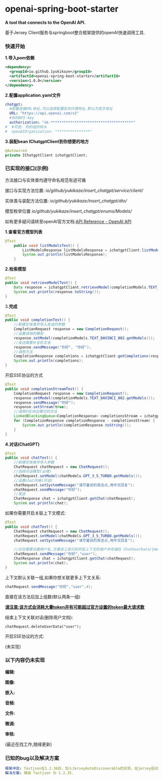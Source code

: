 # openai-spring-boot-starter
**A tool that connects to the OpenAI API.**

基于Jersey Client服务与springboot整合框架提供的openAI快速调用工具.

### 快速开始

**1.导入pom依赖**

```xml
<dependency>
  <groupId>io.github.1yukikaze</groupId>
  <artifactId>openai-spring-boot-starter</artifactId>
  <version>1.0.0</version>
</dependency>
```

**2.配置application.yaml文件**

```yaml
chatgpt:
  #配置连接URL地址,可以选择配置反向代理地址,默认为官方地址
  URL: "https://api.openai.com/v1" 
  #你的API-key
  authorization: "sk-**************************************"
#  #可选: 你的组织标头
#  openAIOrganization: "***************"
```

**3.装配bean IChatgptClient到你想要的地方**

```java
@Autowired
private IChatgptClient ichatgptClient;
```

### 已实现的接口(示例)

方法接口与实体类均遵守命名规范有迹可循

接口与实现方法位置:
*io/github/yukikaze/insert_chatgpt/service/client/*

实体类与装配方法位置:
*io/github/yukikaze/insert_chatgpt/dto/*

模型枚举位置
*io/github/yukikaze/insert_chatgpt/enums/Models/*

如有更多疑问请转至openAI官方文档:[API Reference - OpenAI API](https://platform.openai.com/docs/api-reference)

**1.查看官方模型列表**

```java
@Test
    public void listModelsTest() {
        ListModelsResponse listModelsResponse = ichatgptClient.listModels();
        System.out.println(listModelsResponse);
    }
```

**2.检索模型**

```java
@Test
public void retrieveModelTest() {
    Data response = ichatgptClient.retrieveModel(completionModels.TEXT_DAVINCI_002.getModels());
    System.out.println(response.toString());
}
```

3.**完成**

```java
@Test
public void completionTest() {
    //新建实体类并导入发送的参数
    CompletionRequest response = new CompletionRequest();
    //设置调用的模型
    response.setModel(completionModels.TEXT_DAVINCI_002.getModels());
    //发送需要补全的文本
    response.sendMessage("你好", "你好");
    //调用方法
    CompletionResponse completions = ichatgptClient.getCompletions(response);
    System.out.println(completions);
}
```

开启SSE协议的方式

```java
@Test
public void completionStreamTest() {
    CompletionRequest response = new CompletionRequest();
    response.setModel(completionModels.TEXT_DAVINCI_002.getModels());
    response.sendMessage("你好");
    response.setStream(true);
    //调用SSE协议模式的方法
    LinkedBlockingQueue<CompletionResponse> completionsStream = ichatgptClient.getCompletionsStream(response);
    for (CompletionResponse completionResponse : completionsStream) {
        System.out.println(completionResponse.toString());
    }
}
```

**4.对话(ChatGPT)**

```java
@Test
public void chatTest() {
    //新建实体类并导入参数
    ChatRequest chatRequest = new ChatRequest();
    //选择对话模型(必填)
    chatRequest.setModel(chatModels.GPT_3_5_TURBO.getModels());
    //设置chat风格(可选)
    chatRequest.setSystemMessage("请尽量说的简洁点,用中文回复");
    chatRequest.sendMessage("你好");
    //发送
    ChatResponse chat = ichatgptClient.getChat(chatRequest);
    System.out.println(chat);
```

如果你需要开启关联上下文模式:

```java
@Test
public void chatTest() {
    ChatRequest chatRequest = new ChatRequest();
    chatRequest.setModel(chatModels.GPT_3_5_TURBO.getModels());
    chatRequest.setSystemMessage("请尽量说的简洁点,用中文回复");
    
    //仅仅需要设置用户名,方便该工具识别开启上下文的用户并存储在 ChatUserData/{messageUser}.yaml 文件中
    chatRequest.sendMessage("你好","user");
    ChatResponse chat = ichatgptClient.getChat(chatRequest);
    System.out.println(chat);
}
```

上下文默认关联一组,如果你想关联更多上下文关系:

```java
chatRequest.sendMessage("你好","user",4);
```

直接在该方法后加上组数(默认两条一组) 

**<u>请注意:该方式会消耗大量token并有可能超过官方设置的token最大请求数</u>**

结束上下文关联对话(删除用户文档):

```
chatRequest.deleteUserData("user");
```



开启SSE协议的方式:

(未实现)

### 以下内容仍未实现

**编辑:**

**图像:**

**嵌入:**

**音频:**

**文件:**

**微调:**

**审核:**

(最近在找工作,随缘更新)

### 已知的bug以及解决方案

```yaml
框架冲突: fastjson在1.2.36后，加入JerseyAutoDiscoverable的实现，在jersey启动的时候会自动去加载FastJsonProvider导致Jersey Client服务无法正常启动.
解决方案: 降级 fastjson 为 1.2.35.
```
